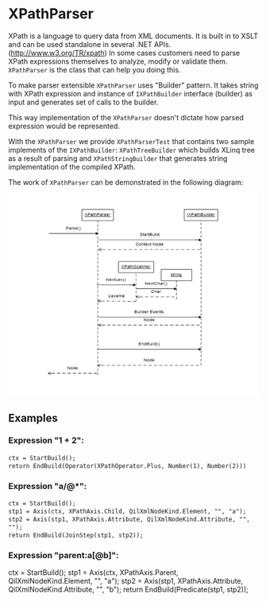 # XPathParser

XPath is a language to query data from XML documents. It is built in to XSLT and can be used standalone in several .NET APIs. (http://www.w3.org/TR/xpath)
In some cases customers need to parse XPath expressions themselves to analyze, modify or validate them. 
`XPathParser` is the class that can help you doing this.

To make parser extensible `XPathParser` uses "Builder" pattern. It takes string with XPath expression and instance of `IXPathBuilder` interface (builder) as input and generates set of calls to the builder. 

This way implementation of the `XPathParser` doesn't dictate how parsed expression would be represented.

With the `XPathParser` we provide `XPathParserTest` that contains two sample implements of the `IXPathBuilder`: `XPathTreeBuilder` which builds XLinq tree as a result of parsing and `XPathStringBuilder` that generates string implementation of the compiled XPath.

The work of `XPathParser` can be demonstrated in the following diagram:

![Architecture](architecture.png)

## Examples

### Expression "1 + 2":
```
ctx = StartBuild();
return EndBuild(Operator(XPathOperator.Plus, Number(1), Number(2)))
```

### Expression "a/@*":

```
ctx = StartBuild();
stp1 = Axis(ctx, XPathAxis.Child, QilXmlNodeKind.Element, "", "a");
stp2 = Axis(stp1, XPathAxis.Attribute, QilXmlNodeKind.Attribute, "", "");
return EndBuild(JoinStep(stp1, stp2));
```

### Expression "parent:a[@b]":

ctx = StartBuild();
stp1 = Axis(ctx, XPathAxis.Parent, QilXmlNodeKind.Element, "", "a");
stp2 = Axis(stp1, XPathAxis.Attribute, QilXmlNodeKind.Attribute, "", "b");
return EndBuild(Predicate(stp1, stp2));
